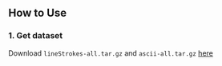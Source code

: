 ## How to Use
### 1. Get dataset
Download `lineStrokes-all.tar.gz` and `ascii-all.tar.gz` [here](http://www.fki.inf.unibe.ch/databases/iam-handwriting-database)


